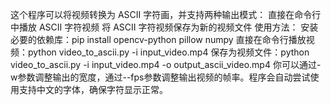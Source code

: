 这个程序可以将视频转换为 ASCII 字符画，并支持两种输出模式：
直接在命令行中播放 ASCII 字符视频
将 ASCII 字符视频保存为新的视频文件
使用方法：
安装必要的依赖库：pip install opencv-python pillow numpy
直接在命令行播放视频：python video_to_ascii.py -i input_video.mp4
保存为视频文件：python video_to_ascii.py -i input_video.mp4 -o output_ascii_video.mp4
你可以通过-w参数调整输出的宽度，通过--fps参数调整输出视频的帧率。程序会自动尝试使用支持中文的字体，确保字符显示正常。
